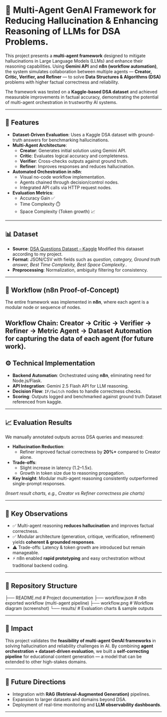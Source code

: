 # 🧠 Multi-Agent GenAI Framework for Reducing Hallucination & Enhancing Reasoning of LLMs for DSA Problems.

This project presents a **multi-agent framework** designed to mitigate hallucinations in Large Language Models (LLMs) and enhance their reasoning capabilities. Using **Gemini API** and **n8n (workflow automation)**, the system simulates collaboration between multiple agents — **Creator, Critic, Verifier, and Refiner** — to solve **Data Structures & Algorithms (DSA)** problems with higher factual correctness and reliability.  

The framework was tested on a **Kaggle-based DSA dataset** and achieved measurable improvements in factual accuracy, demonstrating the potential of multi-agent orchestration in trustworthy AI systems.  

---

## 🚀 Features
- **Dataset-Driven Evaluation**: Uses a Kaggle DSA dataset with ground-truth answers for benchmarking hallucinations.  
- **Multi-Agent Architecture**:
  - **Creator**: Generates initial solution using Gemini API.  
  - **Critic**: Evaluates logical accuracy and completeness.  
  - **Verifier**: Cross-checks outputs against ground truth.  
  - **Refiner**: Improves responses and reduces hallucination.  
- **Automated Orchestration in n8n**:
  - Visual no-code workflow implementation.  
  - Agents chained through decision/control nodes.  
  - Integrated API calls via HTTP request nodes.  
- **Evaluation Metrics**:
  - Accuracy Gain ✅  
  - Time Complexity ⏱️  
  - Space Complexity (Token growth) 📈  

---

## 📊 Dataset
- **Source**: [DSA Questions Dataset – Kaggle](https://www.kaggle.com/datasets/inductiveanks/dsa-questions-dataset) Modified this dataaset according to my project.  
- **Format**: JSON/CSV with fields such as *question, category, Ground truth answer, Best Time Complexity, Best Space Complexity.*.  
- **Preprocessing**: Normalization, ambiguity filtering for consistency.  

---

## 🔄 Workflow (n8n Proof-of-Concept)
The entire framework was implemented in **n8n**, where each agent is a modular node or sequence of nodes.  

**Workflow Chain**:  Creator → Critic → Verifier → Refiner → Metric Agent → Dataset Automation for capturing the data of each agent 
(for future work).
---

## ⚙️ Technical Implementation
- **Backend Automation**: Orchestrated using **n8n**, eliminating need for Node.js/Flask.  
- **API Integration**: Gemini 2.5 Flash API for LLM reasoning.  
- **Decision Flow**: `IF/Switch` nodes to handle correctness checks.  
- **Scoring**: Outputs logged and benchmarked against ground truth Dataset referenced from kaggle.  

---

## 📈 Evaluation Results
We manually annotated outputs across DSA queries and measured:  

- **Hallucination Reduction**:  
  - Refiner improved factual correctness by **20%+** compared to Creator alone.  
- **Trade-offs**:  
  - Slight increase in latency (1.2–1.5x).  
  - Growth in token size due to reasoning propagation.  
- **Key Insight**: Modular multi-agent reasoning consistently outperformed single-prompt responses.  

*(Insert result charts, e.g., Creator vs Refiner correctness pie charts)*  

---

## 📝 Key Observations
- ✅ Multi-agent reasoning **reduces hallucination** and improves factual correctness.  
- ✅ Modular architecture (generation, critique, verification, refinement) yields **coherent & grounded responses**.  
- ⚠️ Trade-offs: Latency & token growth are introduced but remain manageable.  
- ⚡ n8n enabled **rapid prototyping** and easy orchestration without traditional backend coding.  

---

## 📂 Repository Structure
├── README.md # Project documentation
├── workflow.json # n8n exported workflow (multi-agent pipeline)
├── workflow.png # Workflow diagram (screenshot)
└── results/ # Evaluation charts & sample outputs


---

## 🌟 Impact
This project validates the **feasibility of multi-agent GenAI frameworks** in solving hallucination and reliability challenges in AI. By combining **agent orchestration + dataset-driven evaluation**, we built a **self-correcting pipeline** for educational content generation — a model that can be extended to other high-stakes domains.  

---

## 📌 Future Directions
- Integration with **RAG (Retrieval-Augmented Generation)** pipelines.  
- Expansion to larger datasets and domains beyond DSA.  
- Deployment of real-time monitoring and **LLM observability dashboards**.  

---

